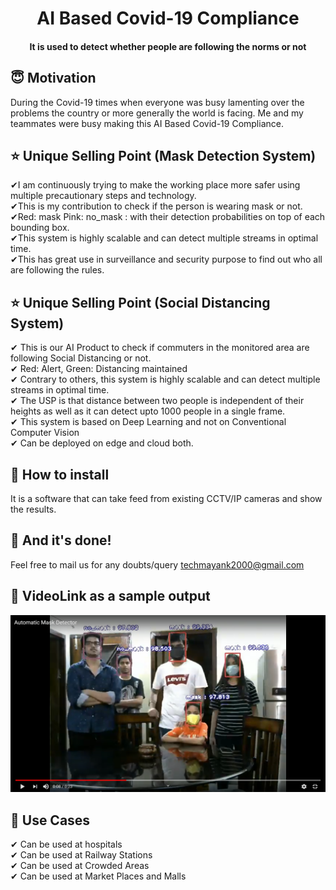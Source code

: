 <h1 align="center">AI Based Covid-19 Compliance</h1>

<div align= "center">
  <h4>It is used to detect whether people are following the norms or not</h4>
</div>

## :innocent: Motivation
During the Covid-19 times when everyone was busy lamenting over the problems the country or more generally the world is facing. Me and my teammates were busy making this AI Based
Covid-19 Compliance.

 
## :star: Unique Selling Point (Mask Detection System)
✔I am continuously trying to make the working place more safer using multiple precautionary steps and technology.<br />
✔This is my contribution to check if the person is wearing mask or not.<br />
✔Red: mask Pink: no_mask : with their detection probabilities on top of each bounding box.<br />
✔This system is highly scalable and can detect multiple streams in optimal time.<br />
✔This has great use in surveillance and security purpose to find out who all are following the rules.<br />

## :star: Unique Selling Point (Social Distancing System)
✔ This is our AI Product to check if commuters in the monitored area are following Social Distancing or not.<br />
✔ Red: Alert, Green: Distancing maintained<br />
✔ Contrary to others, this system is highly scalable and can detect multiple streams in optimal time.<br />
✔ The USP is that distance between two people is independent of their heights as well as it can detect upto 1000 people in a single frame.<br />
✔ This system is based on Deep Learning and not on Conventional Computer Vision<br />
✔ Can be deployed on edge and cloud both.<br />

## :key: How to install
It is a software that can take feed from existing CCTV/IP cameras and show the results. 

## :clap: And it's done!
Feel free to mail us for any doubts/query 
techmayank2000@gmail.com

## :clap: VideoLink as a sample output
[![Watch the video](https://github.com/tech-mayank/AI-Based-Mask-Detection-System-/blob/master/thumbnail.png)](https://www.youtube.com/watch?v=u7VBWjoKNkQ)


## :clap: Use Cases
✔ Can be used at hospitals<br />
✔ Can be used at Railway Stations<br />
✔ Can be used at Crowded Areas<br />
✔ Can be used at Market Places and Malls<br />

